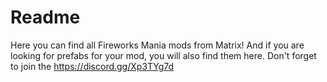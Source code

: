 # Readme
Here you can find all Fireworks Mania mods from Matrix! And if you are looking for prefabs for your mod, you will also find them here.
Don't forget to join the https://discord.gg/Xp3TYg7d
